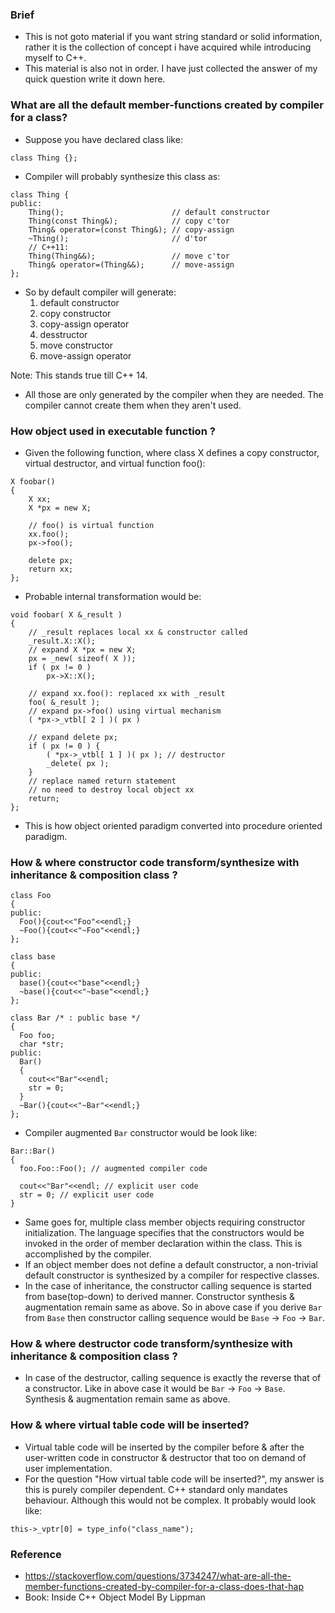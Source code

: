 ### Brief
- This is not goto material if you want string standard or solid information, rather it is the collection of concept i have acquired while introducing myself to C++.
- This material is also not in order. I have just collected the answer of my quick question write it down here.

### What are all the default member-functions created by compiler for a class?
- Suppose you have declared class like:
```
class Thing {};
```
- Compiler will probably synthesize this class as:
```
class Thing {
public:
    Thing();                        // default constructor
    Thing(const Thing&);            // copy c'tor
    Thing& operator=(const Thing&); // copy-assign
    ~Thing();                       // d'tor
    // C++11:
    Thing(Thing&&);                 // move c'tor
    Thing& operator=(Thing&&);      // move-assign
};
```
- So by default compiler will generate:
    1. default constructor
    2. copy constructor 
    3. copy-assign operator
    4. desstructor
    5. move constructor
    6. move-assign operator

Note: This stands true till C++ 14.
- All those are only generated by the compiler when they are needed. The compiler cannot create them when they aren't used.

### How object used in executable function ?
-  Given the following function, where class X defines a copy constructor, virtual destructor, and virtual function foo():
```
X foobar()
{
    X xx;
    X *px = new X;

    // foo() is virtual function
    xx.foo();
    px->foo();
    
    delete px;
    return xx;
};

```
- Probable internal transformation would be:
```
void foobar( X &_result )
{
    // _result replaces local xx & constructor called
    _result.X::X();
    // expand X *px = new X;
    px = _new( sizeof( X ));
    if ( px != 0 )
        px->X::X();
    
    // expand xx.foo(): replaced xx with _result
    foo( &_result );
    // expand px->foo() using virtual mechanism
    ( *px->_vtbl[ 2 ] )( px )
    
    // expand delete px;
    if ( px != 0 ) {
        ( *px->_vtbl[ 1 ] )( px ); // destructor
        _delete( px );
    }
    // replace named return statement
    // no need to destroy local object xx
    return;
};
```
- This is how object oriented paradigm converted into procedure oriented paradigm.

### How & where constructor code transform/synthesize with inheritance & composition class ?

```
class Foo 
{ 
public: 
  Foo(){cout<<"Foo"<<endl;} 
  ~Foo(){cout<<"~Foo"<<endl;} 
};

class base 
{ 
public: 
  base(){cout<<"base"<<endl;}
  ~base(){cout<<"~base"<<endl;}
};

class Bar /* : public base */
{ 
  Foo foo; 
  char *str; 
public: 
  Bar()
  {
    cout<<"Bar"<<endl;
    str = 0;
  }
  ~Bar(){cout<<"~Bar"<<endl;}
};
```
- Compiler augmented `Bar` constructor would be look like:
```
Bar::Bar()
{
  foo.Foo::Foo(); // augmented compiler code
  
  cout<<"Bar"<<endl; // explicit user code
  str = 0; // explicit user code
}
```
- Same goes for, multiple class member objects requiring constructor initialization. The language specifies that the constructors would be invoked in the order of member declaration within the class. This is accomplished by the compiler.
- If an object member does not define a default constructor, a non-trivial default constructor is synthesized by a compiler for respective classes.
- In the case of inheritance, the constructor calling sequence is started from base(top-down) to derived manner. Constructor synthesis & augmentation remain same as above. So in above case if you derive `Bar` from `Base` then constructor calling sequence would be `Base` -> `Foo` -> `Bar`.

### How & where destructor code transform/synthesize with inheritance & composition class ?
- In case of the destructor, calling sequence is exactly the reverse that of a constructor. Like in above case it would be `Bar` -> `Foo` -> `Base`. Synthesis & augmentation remain same as above.

### How & where virtual table code will be inserted?
- Virtual table code will be inserted by the compiler before & after the user-written code in constructor & destructor that too on demand of user implementation.
- For the question "How virtual table code will be inserted?", my answer is this is purely compiler dependent. C++ standard only mandates behaviour. Although this would not be complex. It probably would look like:
```
this->_vptr[0] = type_info("class_name");
```
### Reference
- https://stackoverflow.com/questions/3734247/what-are-all-the-member-functions-created-by-compiler-for-a-class-does-that-hap
- Book: Inside C++ Object Model By Lippman
